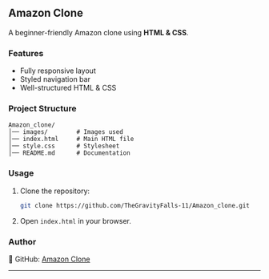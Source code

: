 ## **Amazon Clone**  
A beginner-friendly Amazon clone using **HTML & CSS**.  

### **Features**  
- Fully responsive layout  
- Styled navigation bar  
- Well-structured HTML & CSS  

### **Project Structure**   
```
Amazon_clone/
│── images/        # Images used
│── index.html     # Main HTML file
│── style.css      # Stylesheet
│── README.md      # Documentation
```

### **Usage**   
1. Clone the repository:  
   ```sh
   git clone https://github.com/TheGravityFalls-11/Amazon_clone.git
   ```
2. Open `index.html` in your browser.  

### **Author** 
🔗 GitHub: [Amazon Clone](https://github.com/TheGravityFalls-11/Amazon_clone)  

---

